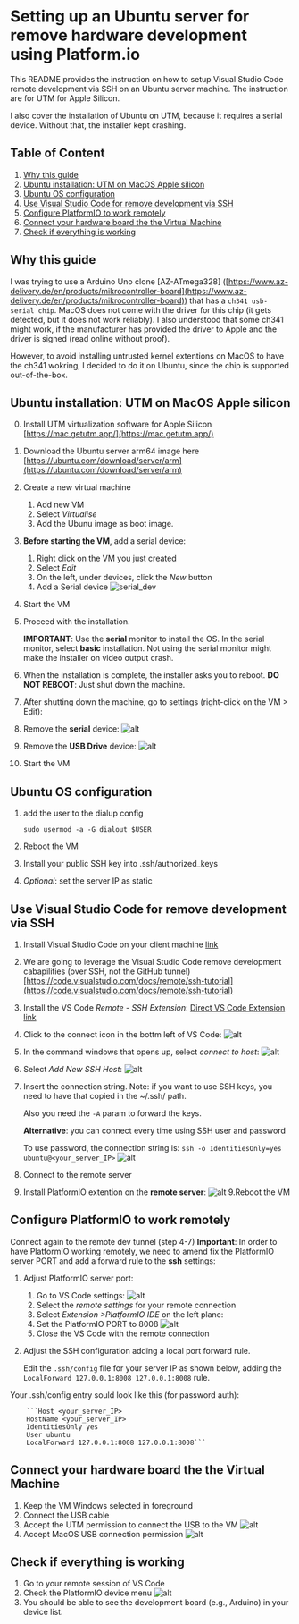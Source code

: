 # Setting up an Ubuntu server for remove hardware development using Platform.io
This README provides the instruction on how to setup Visual Studio Code remote development via SSH on an Ubuntu server machine. The instruction are for UTM for Apple Silicon.

I also cover the installation of Ubuntu on UTM, because it requires a serial device. Without that, the installer kept crashing.

## Table of Content

1. [Why this guide](#why-this-guide)
2. [Ubuntu installation: UTM on MacOS Apple silicon](#ubuntu-installation-utm-on-macos-apple-silicon)
3. [Ubuntu OS configuration](#ubuntu-os-configuration)
4. [Use Visual Studio Code for remove development via SSH](#use-visual-studio-code-for-remove-development-via-ssh)
5. [Configure PlatformIO to work remotely](#configure-platformio-to-work-remotely)
6. [Connect your hardware board the the Virtual Machine](#connect-your-hardware-board-the-the-virtual-machine)
7. [Check if everything is working](#check-if-everything-is-working)

## Why this guide

I was trying to use a Arduino Uno clone [AZ-ATmega328] ([https://www.az-delivery.de/en/products/mikrocontroller-board](https://www.az-delivery.de/en/products/mikrocontroller-board)) that has a `ch341 usb-serial chip`. MacOS does not come with the driver for this chip (it gets detected, but it does not work reliably).
I also understood that some ch341 might work, if the manufacturer has provided the driver to Apple and the driver is signed (read online without proof).

However, to avoid installing untrusted kernel extentions on MacOS to have the ch341 wokring, I decided to do it on Ubuntu, since the chip is supported out-of-the-box.

## Ubuntu installation: UTM on MacOS Apple silicon
0. Install UTM virtualization software for Apple Silicon [https://mac.getutm.app/](https://mac.getutm.app/)
1. Download the Ubuntu server arm64 image here [https://ubuntu.com/download/server/arm](https://ubuntu.com/download/server/arm)
2. Create a new virtual machine
    1. Add new VM
    2. Select _Virtualise_
    3. Add the Ubunu image as boot image.
3. __Before starting the VM__, add a serial device:
    1. Right click on the VM you just created
    2. Select _Edit_
    3. On the left, under devices, click the _New_ button
    4. Add a Serial device
![serial_dev](resources/serial_device.png)
4. Start the VM
5. Proceed with the installation.

    __IMPORTANT__: Use the __serial__ monitor to install the OS. In the serial monitor, select __basic__ installation. Not using the serial monitor might make the installer on video output crash.
6. When the installation is complete, the installer asks you to reboot. __DO NOT REBOOT__: Just shut down the machine.
7. After shutting down the machine, go to settings (right-click on the VM > Edit):
8. Remove the __serial__ device:
![alt](resources/Remove_serial.png)
9. Remove the __USB Drive__ device:
![alt](resources/Remove_cd_drive.png)
10. Start the VM

## Ubuntu OS configuration
1. add the user to the dialup config

    `sudo usermod -a -G dialout $USER`
2. Reboot the VM
3. Install your public SSH key into .ssh/authorized_keys
4. _Optional_: set the server IP as static

## Use Visual Studio Code for remove development via SSH

1. Install Visual Studio Code on your client machine [link](https://code.visualstudio.com/Download)
2. We are going to leverage the Visual Studio Code remove development cabapilities (over SSH, not the GitHub tunnel)
[https://code.visualstudio.com/docs/remote/ssh-tutorial](https://code.visualstudio.com/docs/remote/ssh-tutorial)

3. Install the VS Code _Remote - SSH Extension_:
[Direct VS Code Extension link](vscode:extension/ms-vscode-remote.remote-ssh)

4. Click to the connect icon in the bottm left of VS Code:
![alt](resources/vs_code_connect.png)
5. In the command windows that opens up, select _connect to host_:
![alt](resources/connect_to_host.png)
5. Select _Add New SSH Host_:
![alt](resources/new_ssh_host.png)
6. Insert the connection string. Note: if you want to use SSH keys, you need to have that copied in the ~/.ssh/ path. 

    Also you need the `-A` param to forward the keys.

    __Alternative__: you can connect every time using SSH user and password

    To use password, the connection string is:
    `ssh -o IdentitiesOnly=yes ubuntu@<your_server_IP>`
![alt](resources/add_new_ssh_host.png)
7. Connect to the remote server
8. Install PlatformIO extention on the __remote server__:
![alt](resources/install_platformio_extension_remote.png)
9.Reboot the VM

## Configure PlatformIO to work remotely

Connect again to the remote dev tunnel (step 4-7)
__Important__: In order to have PlatformIO working remotely, we need to amend fix the PlatformIO server PORT and add a forward rule to the __ssh__ settings:
1. Adjust PlatformIO server port:
    1. Go to VS Code settings:
    ![alt](resources/vs_code_settings.png)
    2. Select the _remote settings_ for your remote connection
    3. Select _Extension >PlatformIO IDE_ on the left plane:
    4. Set the PlatformIO PORT to 8008
    ![alt](resources/platformio_remote_settings.png)
    5. Close the VS Code with the remote connection
2. Adjust the SSH configuration adding a local port forward rule. 

    Edit the `.ssh/config` file for your server IP as shown below, adding the `LocalForward 127.0.0.1:8008 127.0.0.1:8008` rule.

Your .ssh/config entry sould look like this (for password auth):

        ```Host <your_server_IP>
        HostName <your_server_IP>
        IdentitiesOnly yes
        User ubuntu
        LocalForward 127.0.0.1:8008 127.0.0.1:8008```

## Connect your hardware board the the Virtual Machine

1. Keep the VM Windows selected in foreground
2. Connect the USB cable
3. Accept the UTM permission to connect the USB to the VM
    ![alt](resources/UTM_usb_permission.png)
4. Accept MacOS USB connection permission
    ![alt](resources/mac_os_usb_permission.png)

## Check if everything is working
1. Go to your remote session of VS Code
2. Check the PlatformIO device menu
![alt](resources/remote_platformio_device_detected.png)
3. You should be able to see the development board (e.g., Arduino) in your device list.